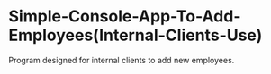 # Simple-Console-App-To-Add-Employees(Internal-Clients-Use)
Program designed for internal clients to add new employees.


